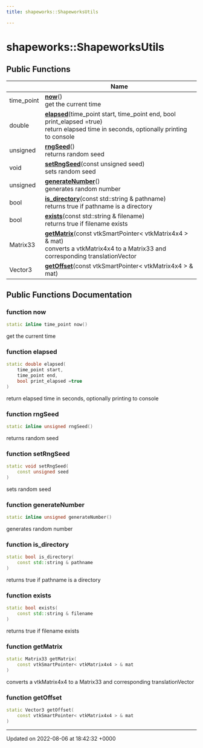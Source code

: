 ```yaml
---
title: shapeworks::ShapeworksUtils

---
```


# shapeworks::ShapeworksUtils





## Public Functions

|                | Name           |
| -------------- | -------------- |
| time_point | **[now](../Classes/classshapeworks_1_1ShapeworksUtils.md#function-now)**()<br>get the current time  |
| double | **[elapsed](../Classes/classshapeworks_1_1ShapeworksUtils.md#function-elapsed)**(time_point start, time_point end, bool print_elapsed =true)<br>return elapsed time in seconds, optionally printing to console  |
| unsigned | **[rngSeed](../Classes/classshapeworks_1_1ShapeworksUtils.md#function-rngseed)**()<br>returns random seed  |
| void | **[setRngSeed](../Classes/classshapeworks_1_1ShapeworksUtils.md#function-setrngseed)**(const unsigned seed)<br>sets random seed  |
| unsigned | **[generateNumber](../Classes/classshapeworks_1_1ShapeworksUtils.md#function-generatenumber)**()<br>generates random number  |
| bool | **[is_directory](../Classes/classshapeworks_1_1ShapeworksUtils.md#function-is-directory)**(const std::string & pathname)<br>returns true if pathname is a directory  |
| bool | **[exists](../Classes/classshapeworks_1_1ShapeworksUtils.md#function-exists)**(const std::string & filename)<br>returns true if filename exists  |
| Matrix33 | **[getMatrix](../Classes/classshapeworks_1_1ShapeworksUtils.md#function-getmatrix)**(const vtkSmartPointer< vtkMatrix4x4 > & mat)<br>converts a vtkMatrix4x4 to a Matrix33 and corresponding translationVector  |
| Vector3 | **[getOffset](../Classes/classshapeworks_1_1ShapeworksUtils.md#function-getoffset)**(const vtkSmartPointer< vtkMatrix4x4 > & mat) |

## Public Functions Documentation

### function now

```cpp
static inline time_point now()
```

get the current time 

### function elapsed

```cpp
static double elapsed(
    time_point start,
    time_point end,
    bool print_elapsed =true
)
```

return elapsed time in seconds, optionally printing to console 

### function rngSeed

```cpp
static inline unsigned rngSeed()
```

returns random seed 

### function setRngSeed

```cpp
static void setRngSeed(
    const unsigned seed
)
```

sets random seed 

### function generateNumber

```cpp
static inline unsigned generateNumber()
```

generates random number 

### function is_directory

```cpp
static bool is_directory(
    const std::string & pathname
)
```

returns true if pathname is a directory 

### function exists

```cpp
static bool exists(
    const std::string & filename
)
```

returns true if filename exists 

### function getMatrix

```cpp
static Matrix33 getMatrix(
    const vtkSmartPointer< vtkMatrix4x4 > & mat
)
```

converts a vtkMatrix4x4 to a Matrix33 and corresponding translationVector 

### function getOffset

```cpp
static Vector3 getOffset(
    const vtkSmartPointer< vtkMatrix4x4 > & mat
)
```


-------------------------------

Updated on 2022-08-06 at 18:42:32 +0000